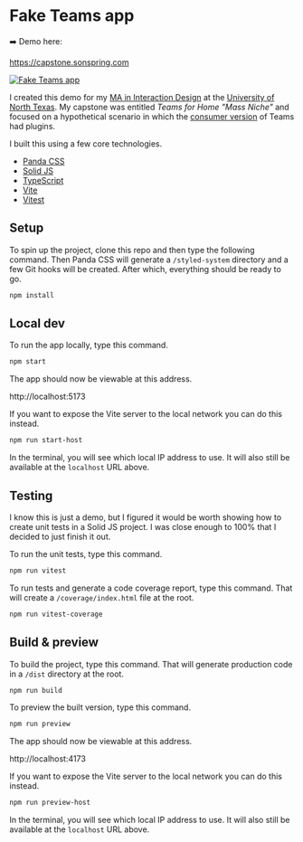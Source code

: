 # Fake Teams app

➡️ Demo here:

https://capstone.sonspring.com

[![Fake Teams app](./assets/readme/fake-teams-app.webp)](./assets/readme/fake-teams-app.png)

I created this demo for my [MA in Interaction Design](https://cvad.unt.edu/design/design-ma-in-ixd.html) at the [University of North Texas](https://unt.edu/). My capstone was entitled _Teams for Home "Mass Niche"_ and focused on a hypothetical scenario in which the [consumer version](https://microsoft.com/en-us/microsoft-teams/teams-for-home) of Teams had plugins.

I built this using a few core technologies.

- [Panda CSS](https://panda-css.com/)
- [Solid JS](https://solidjs.com/)
- [TypeScript](https://typescriptlang.org/)
- [Vite](https://vite.dev/)
- [Vitest](https://vitest.dev/)

## Setup

To spin up the project, clone this repo and then type the following command. Then Panda CSS will generate a `/styled-system` directory and a few Git hooks will be created. After which, everything should be ready to go.

```bash
npm install
```

## Local dev

To run the app locally, type this command.

```bash
npm start
```

The app should now be viewable at this address.

http://localhost:5173

If you want to expose the Vite server to the local network you can do this instead.

```bash
npm run start-host
```

In the terminal, you will see which local IP address to use. It will also still be available at the `localhost` URL above.

## Testing

I know this is just a demo, but I figured it would be worth showing how to create unit tests in a Solid JS project. I was close enough to 100% that I decided to just finish it out.

To run the unit tests, type this command.

```bash
npm run vitest
```

To run tests and generate a code coverage report, type this command. That will create a `/coverage/index.html` file at the root.

```bash
npm run vitest-coverage
```

## Build & preview

To build the project, type this command. That will generate production code in a `/dist` directory at the root.

```bash
npm run build
```

To preview the built version, type this command.

```bash
npm run preview
```

The app should now be viewable at this address.

http://localhost:4173

If you want to expose the Vite server to the local network you can do this instead.

```bash
npm run preview-host
```

In the terminal, you will see which local IP address to use. It will also still be available at the `localhost` URL above.
